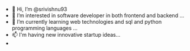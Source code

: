 - 👋 Hi, I’m @srivishnu93
- 👀 I’m interested in software developer in both frontend and backend ...
- 🌱 I’m currently learning web technologies and sql and python programming languages ...
- 📫 I'm having new innovative startup ideas...
- 

<!---
srivishnu93/srivishnu93 is a ✨ special ✨ repository because its `README.md` (this file) appears on your GitHub profile.
You can click the Preview link to take a look at your changes.
--->
